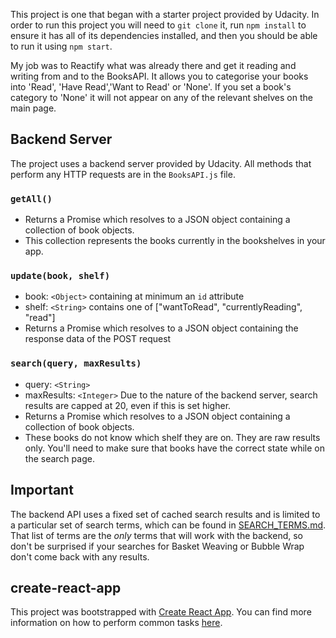 This project is one that began with a starter project provided by Udacity. In order to run this project you will need to `git clone` it, run `npm install` to
ensure it has all of its dependencies installed, and then you should be able to run it using `npm start`.

My job was to Reactify what was already there and get it reading and writing from and to the BooksAPI. It allows you to categorise your books into 'Read', 'Have Read','Want to Read' or 'None'. If you set a book's category to 'None' it will not appear on any of the relevant shelves on the main page.

## Backend Server

The project uses a backend server provided by Udacity. All methods that perform any HTTP requests are in the `BooksAPI.js` file.

### `getAll()`
* Returns a Promise which resolves to a JSON object containing a collection of book objects.
* This collection represents the books currently in the bookshelves in your app.

### `update(book, shelf)`
* book: `<Object>` containing at minimum an `id` attribute
* shelf: `<String>` contains one of ["wantToRead", "currentlyReading", "read"]  
* Returns a Promise which resolves to a JSON object containing the response data of the POST request

### `search(query, maxResults)`
* query: `<String>`
* maxResults: `<Integer>` Due to the nature of the backend server, search results are capped at 20, even if this is set higher.
* Returns a Promise which resolves to a JSON object containing a collection of book objects.
* These books do not know which shelf they are on. They are raw results only. You'll need to make sure that books have the correct state while on the search page.

## Important
The backend API uses a fixed set of cached search results and is limited to a particular set of search terms, which can be found in [SEARCH_TERMS.md](SEARCH_TERMS.md). That list of terms are the _only_ terms that will work with the backend, so don't be surprised if your searches for Basket Weaving or Bubble Wrap don't come back with any results. 

## create-react-app

This project was bootstrapped with [Create React App](https://github.com/facebookincubator/create-react-app). You can find more information on how to perform common tasks [here](https://github.com/facebookincubator/create-react-app/blob/master/packages/react-scripts/template/README.md).

